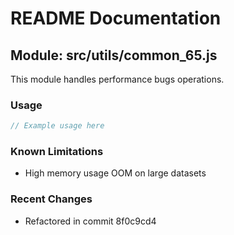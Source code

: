 # README Documentation

## Module: src/utils/common_65.js

This module handles performance bugs operations.

### Usage

```javascript
// Example usage here
```

### Known Limitations

- High memory usage OOM on large datasets

### Recent Changes

- Refactored in commit 8f0c9cd4
